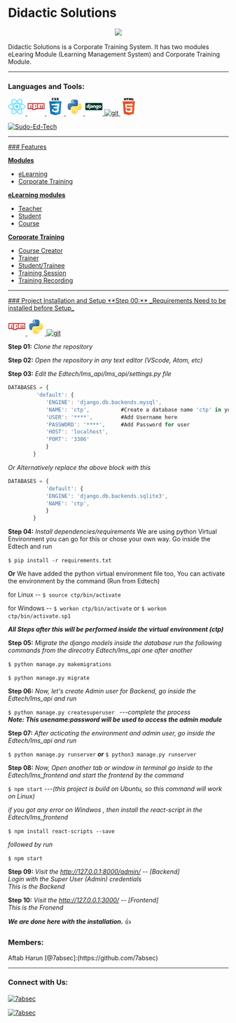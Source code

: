 # Didactic Solutions
<p align="center">
<a href="https://github.com/Sudo-Ed-Tech/Edtech" target="_blank"> 
    <img src="https://github.com/Sudo-Ed-Tech/Edtech/blob/main/lms_frontend/public/logown.png"> 
  </a> 
</p>

<p>
Didactic Solutions is a Corporate Training System. It has two modules eLearing Module (Learning Management System) and Corporate Training Module. 
</p>

<hr />

<h3 align="left">Languages and Tools:</h3>
<p align="left"> 
  <a href="https://bestofreactjs.com/" target="_blank"> 
    <img src="https://github.com/devicons/devicon/blob/master/icons/react/react-original.svg" alt="c" width="40" height="40"/> 
  </a>
  <a href="https://www.npmjs.com/" target="_blank"> 
    <img src="https://github.com/devicons/devicon/blob/master/icons/npm/npm-original-wordmark.svg" alt="c" width="40" height="40"/> 
  </a>
  <a href="https://www.w3schools.com/css/" target="_blank"> 
  <img src="https://raw.githubusercontent.com/devicons/devicon/master/icons/css3/css3-original-wordmark.svg" alt="css3" width="40" height="40"/> 
  </a> 
  <a href="https://www.python.org/" target="_blank"> 
  <img src="https://github.com/devicons/devicon/blob/master/icons/python/python-original.svg" alt="css3" width="40" height="40"/> 
  </a> 
  <a href="https://www.djangoproject.com/" target="_blank"> 
    <img src="https://raw.githubusercontent.com/devicons/devicon/master/icons/django/django-original.svg" alt="django" width="40" height="40"/> 
  <a href="https://git-scm.com/" target="_blank"> 
    <img src="https://www.vectorlogo.zone/logos/git-scm/git-scm-icon.svg" alt="git" width="40" height="40"/> 
  </a> 
  <a href="https://www.w3.org/html/" target="_blank"> 
    <img src="https://raw.githubusercontent.com/devicons/devicon/master/icons/html5/html5-original-wordmark.svg" alt="html5" width="40" height="40"/>  
</p>

<p align="left"> <img src="https://komarev.com/ghpvc/?username=Sudo-Ed-Tech&label=Project%20views&color=0e75b6&style=flat" alt="Sudo-Ed-Tech" /> </p>
	 
<hr />	  
### Features
	  
**Modules**
 - eLearning
 - Corporate Training

**eLearning modules** </br>
 - Teacher 
 - Student
 - Course

**Corporate Training**

 - Course Creator
 - Trainer
 - Student/Trainee
 - Training Session
 - Training Recording

<hr />
### Project Installation and Setup
**Step 00:** _Requirements Need to be installed before Setup_
<p align="left">
	<a href="https://www.npmjs.com/" target="_blank">
		<img src="https://github.com/devicons/devicon/blob/master/icons/npm/npm-original-wordmark.svg" alt="c" width="40" height="40"/> 
	</a>
	<a href="https://www.python.org/" target="_blank"> 
  		<img src="https://github.com/devicons/devicon/blob/master/icons/python/python-original.svg" alt="css3" width="40" height="40"/> 
  	</a>
	<a href="https://git-scm.com/" target="_blank"> 
   		 <img src="https://www.vectorlogo.zone/logos/git-scm/git-scm-icon.svg" alt="git" width="40" height="40"/> 
  	</a> 
</p>

**Step 01:** _Clone the repository_

**Step 02:** _Open the repository in any text editor (VScode, Atom, etc)_

**Step 03:** _Edit the  Edtech/lms_api/lms_api/settings.py file_
```javascript
DATABASES = {
		 'default': {
			'ENGINE': 'django.db.backends.mysql',
			'NAME': 'ctp',			#Create a database name 'ctp' in your MySql
			'USER': '****',			#Add Username here
			'PASSWORD': '****',		#Add Password for user
			'HOST': 'localhost',
			'PORT': '3306'
		    }
		}
```
_Or Alternatively replace the above block with this_

```javascript
DATABASES = {
		    'default': {
			'ENGINE': 'django.db.backends.sqlite3',
			'NAME': 'ctp',
		    }
		}
```

**Step 04:** _Install dependencies/requirements_
We are using python Virtual Environment you can go for this or chose your own way. 
Go inside the Edtech and run

`$ pip install -r requirements.txt`

**Or**
We have added the python virtual environment file too, You can activate the environment by the command (Run from Edtech)

for Linux   -- `$ source ctp/bin/activate`

for Windows -- `$ workon ctp/bin/activate` or `$ workon ctp/bin/activate.sp1`

**_All Steps after this will be performed inside the virtual environment (ctp)_**

**Step 05:** _Migrate the django models inside the database run the following commands from the direcotry Edtech/lms_api one after another_

`$ python manage.py makemigrations`

`$ python manage.py migrate`

**Step 06:** _Now, let's create Admin user for Backend, go inside the Edtech/lms_api and run_

`$ python manage.py createsuperuser ` _---complete the process_ </br>
**_Note: This usename:password will be used to access the admin module_**

**Step 07:** _After acticating the environment and admin user, go inside the Edtech/lms_api and run_

`$ python manage.py runserver` **_or_** `$ python3 manage.py runserver`

**Step 08:** _Now, Open another tab or window in terminal
go inside to the Edtech/lms_frontend and start the frontend by the command_

`$ npm start`   _---(this project is build on Ubuntu, so this command will work on Linux)_

_if you got any error on Windwos , then install the react-script in the Edtech/lms_frontend_

`$ npm install react-scripts --save`

_followed by run_

`$ npm start`

**Step 09:** _Visit the http://127.0.0.1:8000/admin/  -- [Backend] </br>
Login with the Super User (Admin) credentials </br>
This is the Backend_

**Step 10:** _Visit the http://127.0.0.1:3000/  -- [Frontend]</br>
This is the Fronend_

**_We are done here with the installation._** :+1:

<h3 align="left">Members:</h3>
Aftab Harun [@7absec]:(https://github.com/7absec)

<hr />
<h3 align="left">Connect with Us:</h3>
<p align="left">
<a href="https://twitter.com/7absec" target="blank"><img align="center" src="https://cdn.jsdelivr.net/npm/simple-icons@3.0.1/icons/twitter.svg" alt="7absec" height="30" width="40" /></a>
</p>
<p align="left">
<a href="https://linkedin.com/in/7absec" target="blank"><img align="center" src="https://cdn.jsdelivr.net/npm/simple-icons@3.0.1/icons/linkedin.svg" alt="7absec" height="30" width="40" /></a>
</p>
